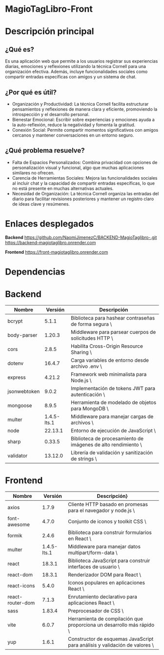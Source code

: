 # MagioTagLibro-Front

# Descripción principal
## ¿Qué es?
Es una aplicación web que permite a los usuarios registrar sus experiencias diarias, emociones y reflexiones utilizando la técnica Cornell para una organización efectiva. Además, incluye funcionalidades sociales como compartir entradas específicas con amigos y un sistema de chat.
## ¿Por qué es útil?

* Organización y Productividad: La técnica Cornell facilita estructurar pensamientos y reflexiones de manera clara y eficiente, promoviendo la introspección y el desarrollo personal.
* Bienestar Emocional: Escribir sobre experiencias y emociones ayuda a la auto-reflexión, reduce la negatividad y fomenta la gratitud.
* Conexión Social: Permite compartir momentos significativos con amigos cercanos y mantener conversaciones en un entorno seguro.

## ¿Qué problema resuelve?
* Falta de Espacios Personalizados: Combina privacidad con opciones de personalización visual y funcional, algo que muchas aplicaciones similares no ofrecen.
* Carencia de Herramientas Sociales: Mejora las funcionalidades sociales al incluir chat y la capacidad de compartir entradas específicas, lo que no está presente en muchas alternativas actuales.
* Necesidad de Organización: La técnica Cornell organiza las entradas del diario para facilitar revisiones posteriores y mantener un registro claro de ideas clave y resúmenes.




# Enlaces desplegados
**Backend**
https://github.com/NaomiJimenezC/BACKEND-MagioTaglibro-.git
https://backend-magiotaglibro.onrender.com

**Frontend**
https://front-magiotaglibro.onrender.com


# Dependencias
# Backend
| Nombre       | Versión     | Descripción                                                   |
|--------------|-------------|---------------------------------------------------------------|
| bcrypt       | 5.1.1       | Biblioteca para hashear contraseñas de forma segura \         |
| body-parser  | 1.20.3      | Middleware para parsear cuerpos de solicitudes HTTP \         |
| cors         | 2.8.5       | Habilita Cross-Origin Resource Sharing \                      |
| dotenv       | 16.4.7      | Carga variables de entorno desde archivo .env \               |
| express      | 4.21.2      | Framework web minimalista para Node.js \                      |
| jsonwebtoken | 9.0.2       | Implementación de tokens JWT para autenticación \             |
| mongoose     | 8.9.5       | Herramienta de modelado de objetos para MongoDB \             |
| multer       | 1.4.5-lts.1 | Middleware para manejar cargas de archivos \                  |
| node         | 22.13.1     | Entorno de ejecución de JavaScript \                          |
| sharp        | 0.33.5      | Biblioteca de procesamiento de imágenes de alto rendimiento \ |
| validator    | 13.12.0     | Librería de validación y sanitización de strings \            |

# Frontend
| Nombre           | Versión     | Descripción}                                                               |
|------------------|-------------|----------------------------------------------------------------------------|
| axios            | 1.7.9       | Cliente HTTP basado en promesas para el navegador y node.js \              |
| font-awesome     | 4.7.0       | Conjunto de iconos y toolkit CSS \                                         |
| formik           | 2.4.6       | Biblioteca para construir formularios en React \                           |
| multer           | 1.4.5-lts.1 | Middleware para manejar datos multipart/form-data \                        |
| react            | 18.3.1      | Biblioteca JavaScript para construir interfaces de usuario \               |
| react-dom        | 18.3.1      | Renderizador DOM para React \                                              |
| react-icons      | 5.4.0       | Iconos populares en aplicaciones React \                                   |
| react-router-dom | 7.1.3       | Enrutamiento declarativo para aplicaciones React \                         |
| sass             | 1.83.4      | Preprocesador de CSS \                                                     |
| vite             | 6.0.7       | Herramienta de compilación que proporciona un desarrollo más rápido \      |
| yup              | 1.6.1       | Constructor de esquemas JavaScript para análisis y validación de valores \ |
